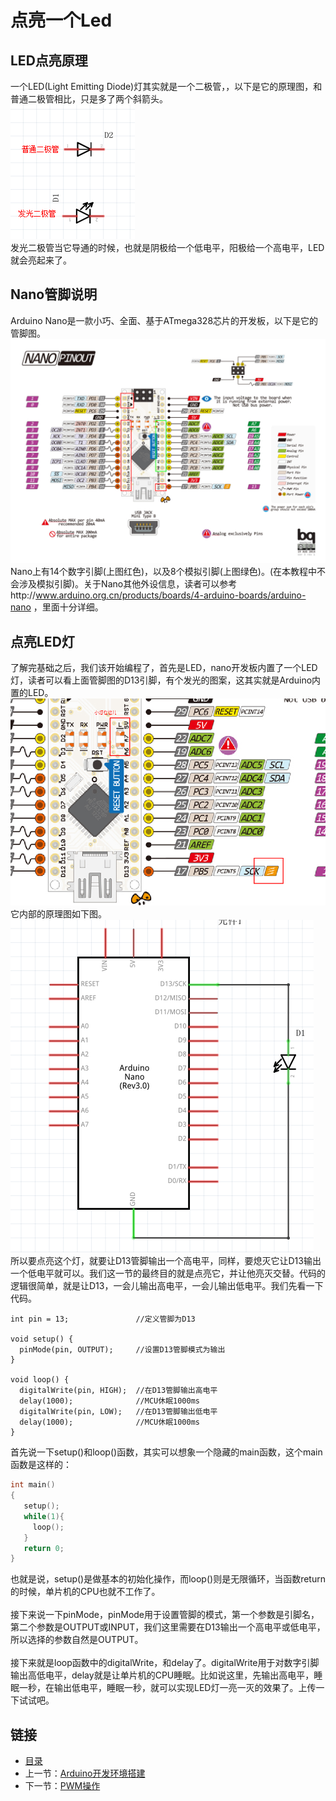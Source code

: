 # 点亮一个Led
## LED点亮原理
一个LED(Light Emitting Diode)灯其实就是一个二极管，，以下是它的原理图，和普通二极管相比，只是多了两个斜箭头。  
![](./imgs/1.2/1.2-1.png)  
发光二极管当它导通的时候，也就是阴极给一个低电平，阳极给一个高电平，LED就会亮起来了。
## Nano管脚说明
Arduino Nano是一款小巧、全面、基于ATmega328芯片的开发板，以下是它的管脚图。
![](./imgs/1.2/1.2-2.png)  
Nano上有14个数字引脚(上图红色)，以及8个模拟引脚(上图绿色)。(在本教程中不会涉及模拟引脚)。关于Nano其他外设信息，读者可以参考http://www.arduino.org.cn/products/boards/4-arduino-boards/arduino-nano ，里面十分详细。
## 点亮LED灯
了解完基础之后，我们该开始编程了，首先是LED，nano开发板内置了一个LED灯，读者可以看上面管脚图的D13引脚，有个发光的图案，这其实就是Arduino内置的LED。  
![](./imgs/1.2/1.2-3.png)  
它内部的原理图如下图。  
![](./imgs/1.2/1.2-4.png)  
所以要点亮这个灯，就要让D13管脚输出一个高电平，同样，要熄灭它让D13输出一个低电平就可以。我们这一节的最终目的就是点亮它，并让他亮灭交替。代码的逻辑很简单，就是让D13，一会儿输出高电平，一会儿输出低电平。我们先看一下代码。
``` arduino
int pin = 13;               //定义管脚为D13

void setup() {
  pinMode(pin, OUTPUT);     //设置D13管脚模式为输出
}

void loop() {
  digitalWrite(pin, HIGH);  //在D13管脚输出高电平
  delay(1000);              //MCU休眠1000ms
  digitalWrite(pin, LOW);   //在D13管脚输出低电平
  delay(1000);              //MCU休眠1000ms
}
```
首先说一下setup()和loop()函数，其实可以想象一个隐藏的main函数，这个main函数是这样的：
``` c
int main()
{
   setup();
   while(1){
     loop();
   }
   return 0;
}
```
也就是说，setup()是做基本的初始化操作，而loop()则是无限循环，当函数return的时候，单片机的CPU也就不工作了。<br><br>
接下来说一下pinMode，pinMode用于设置管脚的模式，第一个参数是引脚名，第二个参数是OUTPUT或INPUT，我们这里需要在D13输出一个高电平或低电平，所以选择的参数自然是OUTPUT。<br><br>
接下来就是loop函数中的digitalWrite，和delay了。digitalWrite用于对数字引脚输出高低电平，delay就是让单片机的CPU睡眠。比如说这里，先输出高电平，睡眠一秒，在输出低电平，睡眠一秒，就可以实现LED灯一亮一灭的效果了。上传一下试试吧。
## 链接
- [目录](directory.md)  
- 上一节：[Arduino开发环境搭建](1.1.md)  
- 下一节：[PWM操作](1.3.md)
